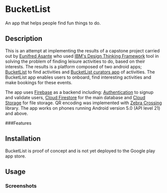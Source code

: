 # BucketList
An app that helps people find fun things to do.

## Description
This is an attempt at implementing the results of a capstone project carried out by 
[Eunifred Asante](https://www.linkedin.com/in/eunifred-asante-bediako-a90627189/)
who used [IBM's Design Thinking Framework](https://www.ibm.com/design/thinking/page/framework) 
tool in solving the problem of finding leisure activities to do, based on their interests. 
The results is a platform composed of two android apps; [BucketList](https://github.com/KAbaidoo/BucketList)
to find activities and [BucketList curators app](https://github.com/KAbaidoo/bucketList-curator) of activities.
The BucketList app enables users to onboard, find interesting activities and make bookings for these events.

The app uses [Firebase](https://firebase.google.com/docs) as a backend including:
[Authentication](https://firebase.google.com/docs/auth) to signup and validate users, 
[Cloud Firestore](https://firebase.google.com/docs/firestore) for the main database 
and [Cloud Storage](https://firebase.google.com/docs/storage) for file storage. 
QR encoding was implemented with [Zebra Crossing](https://zxing.github.io/zxing/library) library.
The app works on phones running Android version 5.0 (API level 21) and above.

###Features

## Installation
BucketList is proof of concept and is not yet deployed to the Google play app store.
## Usage

### Screenshots



